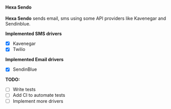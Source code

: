 #### Hexa Sendo 

__Hexa Sendo__ sends email, sms using some API providers like Kavenegar and Sendinblue.

__Implemented SMS drivers__
- [x] Kavenegar
- [x] Twilio

__Implemented Email drivers__ 
- [x] SendinBlue

__TODO:__
- [ ] Write tests
- [ ] Add CI  to automate tests
- [ ] Implement more drivers